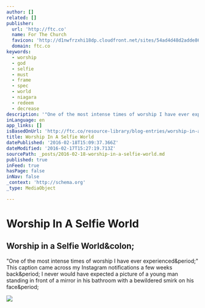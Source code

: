 ```yaml
---
author: []
related: []
publisher:
  url: 'http://ftc.co'
  name: For The Church
  favicon: 'http://d1nwfrzxhi18dp.cloudfront.net/sites/54ad4d48d2adde8633000006/theme/images/favicon.ico?b5965156b67ce02ea459575d0ce07977'
  domain: ftc.co
keywords:
  - worship
  - god
  - selfie
  - must
  - frame
  - spec
  - world
  - niagara
  - redeem
  - decrease
description: '"One of the most intense times of worship I have ever experienced." This caption came across my Instagram notifications a few weeks back. I never would have expected a picture of a young man standing in front of a mirror in his bathroom with a bewildered smirk on his face.'
inLanguage: en
app_links: []
isBasedOnUrl: 'http://ftc.co/resource-library/blog-entries/worship-in-a-selfie-world'
title: Worship In A Selfie World
datePublished: '2016-02-18T15:09:37.366Z'
dateModified: '2016-02-17T15:27:19.713Z'
sourcePath: _posts/2016-02-18-worship-in-a-selfie-world.md
published: true
inFeed: true
hasPage: false
inNav: false
_context: 'http://schema.org'
_type: MediaObject

---
```

# Worship In A Selfie World

<article style=""><h1>Worship in a Selfie World&amp;colon;</h1><p>"One of the most intense times of worship I have ever experienced&amp;period;" This caption came across my Instagram notifications a few weeks back&amp;period; I never would have expected a picture of a young man standing in front of a mirror in his bathroom with a bewildered smirk on his face&amp;period;</p><img src="https://dncqdsevn7j5.cloudfront.net/images/dynamic/W1siZnUiLCJodHRwczovL2Qxbndmcnp4aGkxOGRwLmNsb3VkZnJvbnQubmV0L3VwbG9hZHMvYmxvZy9ibG9nX2VudHJ5L3Byb21vX2ltYWdlLzE4OTgvd29yc2hpcC1zZWxmaWUtd29ybGQuanBnIl0sWyJwIiwidGh1bWIiLCIxMjAweDY0MCMiXV0/worship-selfie-world.jpg?sha=5d227b71ace06a9b" /></article>